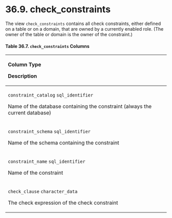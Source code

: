 # 36.9. check\_constraints

The view `check_constraints` contains all check constraints, either defined on a table or on a domain, that are owned by a currently enabled role. \(The owner of the table or domain is the owner of the constraint.\)

#### **Table 36.7. `check_constraints` Columns**

<table>
  <thead>
    <tr>
      <th style="text-align:left">
        <p>Column Type</p>
        <p>Description</p>
      </th>
    </tr>
  </thead>
  <tbody>
    <tr>
      <td style="text-align:left">
        <p><code>constraint_catalog</code>  <code>sql_identifier</code>
        </p>
        <p>Name of the database containing the constraint (always the current database)</p>
      </td>
    </tr>
    <tr>
      <td style="text-align:left">
        <p><code>constraint_schema</code>  <code>sql_identifier</code>
        </p>
        <p>Name of the schema containing the constraint</p>
      </td>
    </tr>
    <tr>
      <td style="text-align:left">
        <p><code>constraint_name</code>  <code>sql_identifier</code>
        </p>
        <p>Name of the constraint</p>
      </td>
    </tr>
    <tr>
      <td style="text-align:left">
        <p><code>check_clause</code>  <code>character_data</code>
        </p>
        <p>The check expression of the check constraint</p>
      </td>
    </tr>
  </tbody>
</table>

